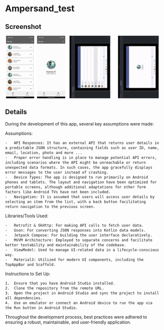 # Ampersand_test

## Screenshot

![App Screenshot](https://github.com/VianneyR4/Ampersand_test/blob/master/Vianney_R_App.jpg)

## Details

During the development of this app, several key assumptions were made:

Assumptions:

	-	API Responses: It has an external API that returns user details in a predictable JSON structure, containing fields such as user ID, name, email, location, photo and more ... 
	-	Proper error handling is in place to manage potential API errors, including scenarios where the API might be unreachable or return unexpected data formats. In such cases, the app gracefully displays error messages to the user instead of crashing.
	-	Device Types: The app is designed to run primarily on Android phones and tablets. The layout and navigation have been optimized for portable screens, although additional adaptations for other form factors like Android TVs have not been included.
	-	Navigation: It is assumed that users will access user details by selecting an item from the list, with a back button facilitating return navigation to the previous screen.

Libraries/Tools Used:

	-	Retrofit & OkHttp: For making API calls to fetch user data.
	-	Gson: For converting JSON responses into Kotlin data models.
	-	Jetpack Compose: For building the user interface declaratively.
	-	MVVM Architecture: Employed to separate concerns and facilitate better testability and maintainability of the codebase.
	-	ViewModel: Used to manage UI-related data in a lifecycle-conscious way.
	-	Material3: Utilized for modern UI components, including the TopAppBar and Scaffold.

Instructions to Set Up:

	1.	Ensure that you have Android Studio installed.
	2.	Clone the repository from the remote URL.
	3.	Open the project in Android Studio and sync the project to install all dependencies.
	4.	Use an emulator or connect an Android device to run the app via the Run button in Android Studio.

Throughout the development process, best practices were adhered to ensuring a robust, maintainable, and user-friendly application.
